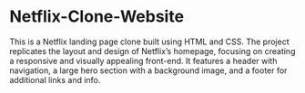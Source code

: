 # Netflix-Clone-Website
This is a Netflix landing page clone built using HTML and CSS. The project replicates the layout and design of Netflix’s homepage, focusing on creating a responsive and visually appealing front-end. It features a header with navigation, a large hero section with a background image, and a footer for additional links and info.
